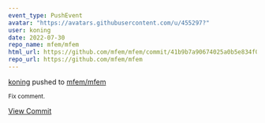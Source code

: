 ```yaml
---
event_type: PushEvent
avatar: "https://avatars.githubusercontent.com/u/455297?"
user: koning
date: 2022-07-30
repo_name: mfem/mfem
html_url: https://github.com/mfem/mfem/commit/41b9b7a90674025a0b5e834f04eb30d50237ea13
repo_url: https://github.com/mfem/mfem
---
```


<a href='https://github.com/koning' target='_blank'>koning</a> pushed to <a href='https://github.com/mfem/mfem' target='_blank'>mfem/mfem</a>

<small>Fix comment.</small>

<a href='https://github.com/mfem/mfem/commit/41b9b7a90674025a0b5e834f04eb30d50237ea13' target='_blank'>View Commit</a>